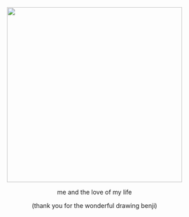 <div id="header" align="center">

<img src="https://i.postimg.cc/G3BBnw5L/Untitled147-20250222212401.png" width='400' height='400'>

<div id="header" align="center">

me and the love of my life
<div>
(thank you for the wonderful drawing benji)
